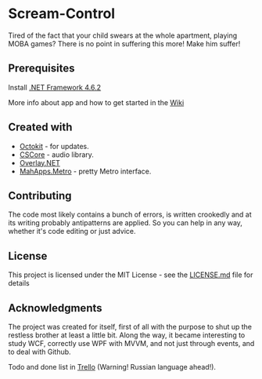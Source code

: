 # Scream-Control
Tired of the fact that your child swears at the whole apartment, playing MOBA games? There is no point in suffering this more! Make him suffer!

## Prerequisites

Install [.NET Framework 4.6.2](https://www.microsoft.com/ru-ru/download/details.aspx?id=53344)

More info about app and how to get started in the [Wiki](https://github.com/YSXrus/Scream-Control/wiki)

## Created with

* [Octokit](https://github.com/octokit/octokit.net) - for updates.
* [CSCore](https://github.com/filoe/cscore) - audio library.
* [Overlay.NET](https://github.com/lolp1/Overlay.NET)
* [MahApps.Metro](http://mahapps.com/) - pretty Metro interface.

## Contributing

The code most likely contains a bunch of errors, is written crookedly and at its writing probably antipatterns are applied. So you can help in any way, whether it's code editing or just advice.

## License

This project is licensed under the MIT License - see the [LICENSE.md](https://github.com/YSXrus/Scream-Control/blob/master/LICENSE) file for details

## Acknowledgments

The project was created for itself, first of all with the purpose to shut up the restless brother at least a little bit. Along the way, it became interesting to study WCF, correctly use WPF with MVVM, and not just through events, and to deal with Github.

Todo and done list in [Trello](https://trello.com/b/aHKh01Z7) (Warning! Russian language ahead!).
